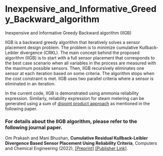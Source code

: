 # Inexpensive_and_Informative_Greedy_Backward_algorithm
Inexpensive and Informative Greedy Backward algorithm (IIGB)

IIGB is a backward greedy algorithm that iteratively solves a sensor placement design problem. The problem is to minimize cumulative Kullback-Leibler divergence (CRKL). The main concept behind the proposed algorithm (IIGB) is to start with a full sensor placement that corresponds to the best case scenario when all variables in the process are measured with the maximum possible sensors. Then, IIGB recursively eliminates one sensor at each iteration based on some criteria. The algorithm stops when the cost constraint is met. IIGB uses two parallel criteria where a sensor is eliminated in an iteration.

In the current code, IIGB is demonstrated using ammonia reliability expression. Similarly, reliability expression for steam metering can be generated using a sum of [disjoint product approach](https://github.com/prakashoms/Sum_of_Disjoint_Product) as mentioned in the following paper.

### For details about the IIGB algorithm, please refer to the following journal paper.
Om Prakash and Mani Bhushan, **Cumulative Residual Kullback-Leibler Divergence Based Sensor Placement Using Reliability Criteria**, Computers and Chemical Engineering (2022), [[Preprint]](https://www.researchgate.net/publication/361864977_Cumulative_Residual_Kullback-Leibler_Divergence_Based_Sensor_Placement_Using_Reliability_Criteria) [[Publisher Link]](https://doi.org/10.1016/j.compchemeng.2022.107908).
